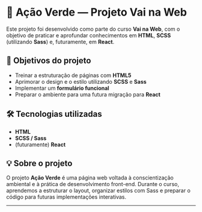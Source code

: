 # 🌿 Ação Verde — Projeto Vai na Web

Este projeto foi desenvolvido como parte do curso **Vai na Web**, com o objetivo de praticar e aprofundar conhecimentos em **HTML**, **SCSS** (utilizando **Sass**) e, futuramente, em **React**.

## 🚀 Objetivos do projeto
- Treinar a estruturação de páginas com **HTML5**  
- Aprimorar o design e o estilo utilizando **SCSS** e **Sass**  
- Implementar um **formulário funcional**  
- Preparar o ambiente para uma futura migração para **React**

## 🛠️ Tecnologias utilizadas
- **HTML**
- **SCSS / Sass**
- (futuramente) **React**

## 💡 Sobre o projeto
O projeto **Ação Verde** é uma página web voltada à conscientização ambiental e à prática de desenvolvimento front-end.
Durante o curso, aprendemos a estruturar o layout, organizar estilos com Sass e preparar o código para futuras implementações interativas.

---

